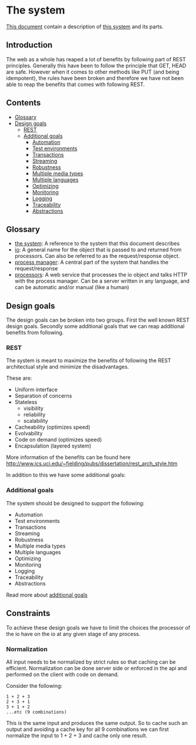 # The system

[This document](system.md) contain a description of [this system](/) and its parts.


## Introduction

The web as a whole has reaped a lot of benefits by following part of REST principles. Generally this have been to follow the principle that GET, HEAD are safe. However when it comes to other methods like PUT (and being idempotent), the rules have been broken and therefore we have not been able to reap the benefits that comes with following REST.


## Contents

- [Glossary](#glossary)
- [Design goals](#design-goals)
  - [REST](#rest)
  - [Additional goals](#additional-goals)
    - [Automation](additional-goals#automation)
    - [Test environments](additional-goals#test-environments)
    - [Transactions](additional-goals#transactions)
    - [Streaming](additional-goals#streaming)
    - [Robustness](additional-goals#robustness)
    - [Multiple media types](additional-goals#multiple-media-types)
    - [Multiple languages](additional-goals#multiple-languages)
    - [Optimizing](additional-goals#optimizing)
    - [Monitoring](additional-goals#monitoring)
    - [Logging](additional-goals#logging)
    - [Traceability](additional-goals#traceability)
    - [Abstractions](additional-goals#abstractions)

## Glossary

- [the system](system.md): A reference to the system that this document describes
- [io](io.md): A general name for the object that is passed to and returned from processors. Can also be referred to as the request/response object.
- [process manager](process-manager.md): A central part of the system that handles the request/response
- [processors](processors.md): A web service that processes the io object and talks HTTP with the process manager. Can be a server written in any language, and can be automatic and/or manual (like a human)


## Design goals

The design goals can be broken into two groups. First the well known REST design goals. Secondly some additional goals that we can reap additional benefits from following.

### REST

The system is meant to maximize the benefits of following the REST architectual style and minimize the disadvantages.

These are:

- Uniform interface
- Separation of concerns
- Stateless
    - visibility
    - reliability
    - scalability
- Cacheability (optimizes speed)
- Evolvability
- Code on demand (optimizes speed)
- Encapsulation (layered system)

More information of the benefits can be found here http://www.ics.uci.edu/~fielding/pubs/dissertation/rest_arch_style.htm

In addition to this we have some additional goals:

### Additional goals

The system should be designed to support the following:

- Automation
- Test environments
- Transactions
- Streaming
- Robustness
- Multiple media types
- Multiple languages
- Optimizing
- Monitoring
- Logging
- Traceability
- Abstractions

Read more about [additional goals](additional-goals.md)

## Constraints

To achieve these design goals we have to limit the choices the processor of the io have on the io at any given stage of any process.


### Normalization

All input needs to be normalized by strict rules so that caching can be efficient. Normalization can be done server side or enforced in the api and performed on the client with code on demand.

Consider the following:

```
1 + 2 + 3
2 + 3 + 1
3 + 1 + 2
...etc (9 combinations)
```

This is the same input and produces the same output. So to cache such an output and avoiding a cache key for all 9 combinations we can first normalize the input to 1 + 2 + 3 and cache only one result.
